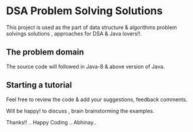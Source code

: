 # DSA Problem Solving Solutions

This project is used as the part of data structure & algorithms problem solvings solutions , approaches for DSA & Java lovers!!.

## The problem domain

The source code will followed in Java-8 & above version of Java.

## Starting a tutorial

Feel free to review the code & add your suggestions, feedback comments.

Will be happy! to discuss , brain brainstorming the examples.

Thanks!! .. Happy Coding .. Abhinay..